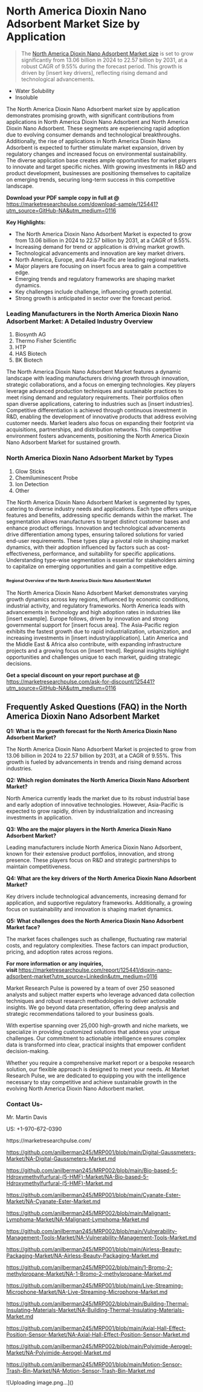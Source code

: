 <h1>North America Dioxin Nano Adsorbent Market&nbsp;Size by Application</h1><blockquote><p>The <a href="https://marketresearchpulse.com/download-sample/125441?utm_source=GitHub-NA&amp;utm_medium=0116">North America Dioxin Nano Adsorbent Market size</a> is set to grow significantly from 13.06 billion in 2024 to 22.57 billion by 2031, at a robust CAGR of 9.55% during the forecast period. This growth is driven by [insert key drivers], reflecting rising demand and technological advancements.</p></blockquote><ul><li>Water Solubility<li> Insoluble</li></ul><p>The North America Dioxin Nano Adsorbent market size by application demonstrates promising growth, with significant contributions from applications in North America Dioxin Nano Adsorbent and North America Dioxin Nano Adsorbent. These segments are experiencing rapid adoption due to evolving consumer demands and technological breakthroughs. Additionally, the rise of applications in North America Dioxin Nano Adsorbent is expected to further stimulate market expansion, driven by regulatory changes and increased focus on environmental sustainability. The diverse application base creates ample opportunities for market players to innovate and target specific niches. With growing investments in R&D and product development, businesses are positioning themselves to capitalize on emerging trends, securing long-term success in this competitive landscape.</p><p><strong>Download your PDF sample copy in full at @ </strong><a href="https://marketresearchpulse.com/download-sample/125441?utm_source=GitHub-NA&amp;utm_medium=0116">https://marketresearchpulse.com/download-sample/125441?utm_source=GitHub-NA&amp;utm_medium=0116</a></p><p><strong>Key Highlights: </strong></p><ul><li>The North America Dioxin Nano Adsorbent Market is expected to grow from 13.06 billion in 2024 to 22.57 billion by 2031, at a CAGR of 9.55%.</li><li>Increasing demand for trend or application is driving market growth.</li><li>Technological advancements and innovation are key market drivers.</li><li>North America, Europe, and Asia-Pacific are leading regional markets.</li><li>Major players are focusing on insert focus area to gain a competitive edge.</li><li>Emerging trends and regulatory frameworks are shaping market dynamics.</li><li>Key challenges include challenge, influencing growth potential.</li><li>Strong growth is anticipated in sector over the forecast period.</li></ul><h3>Leading Manufacturers in the North America Dioxin Nano Adsorbent Market: A Detailed Industry Overview</h3><ol><li>Biosynth AG</li><li>Thermo Fisher Scientific</li><li>HTP</li><li>HAS Biotech</li><li>BK Biotech</li></ol><div class="flex max-w-full flex-col flex-grow"><div class="min-h-8 text-message flex w-full flex-col items-end gap-2 whitespace-normal break-words [.text-message+&amp;]:mt-5" dir="auto" data-message-author-role="assistant" data-message-id="fd8432e4-4910-450d-b182-61b7bfb0a01f" data-message-model-slug="gpt-4o"><div class="flex w-full flex-col gap-1 empty:hidden first:pt-[3px]"><div class="markdown prose w-full break-words dark:prose-invert light"><p>The North America Dioxin Nano Adsorbent Market features a dynamic landscape with leading manufacturers driving growth through innovation, strategic collaborations, and a focus on emerging technologies. Key players leverage advanced production techniques and sustainable practices to meet rising demand and regulatory requirements. Their portfolios often span diverse applications, catering to industries such as [insert industries]. Competitive differentiation is achieved through continuous investment in R&amp;D, enabling the development of innovative products that address evolving customer needs. Market leaders also focus on expanding their footprint via acquisitions, partnerships, and distribution networks. This competitive environment fosters advancements, positioning the North America Dioxin Nano Adsorbent Market for sustained growth.</p></div></div></div></div><h3>North America Dioxin Nano Adsorbent Market by Types</h3><ol><li>Glow Sticks<li> Chemiluminescent Probe<li> Ion Detection<li> Other</li></ol><div class="flex max-w-full flex-col flex-grow"><div class="min-h-8 text-message flex w-full flex-col items-end gap-2 whitespace-normal break-words [.text-message+&amp;]:mt-5" dir="auto" data-message-author-role="assistant" data-message-id="084470be-0bb7-4664-bddf-5156b4f41249" data-message-model-slug="gpt-4o-mini"><div class="flex w-full flex-col gap-1 empty:hidden first:pt-[3px]"><div class="markdown prose w-full break-words dark:prose-invert light"><p>The North America Dioxin Nano Adsorbent Market is segmented by types, catering to diverse industry needs and applications. Each type offers unique features and benefits, addressing specific demands within the market. The segmentation allows manufacturers to target distinct customer bases and enhance product offerings. Innovation and technological advancements drive differentiation among types, ensuring tailored solutions for varied end-user requirements. These types play a pivotal role in shaping market dynamics, with their adoption influenced by factors such as cost-effectiveness, performance, and suitability for specific applications. Understanding type-wise segmentation is essential for stakeholders aiming to capitalize on emerging opportunities and gain a competitive edge.</p></div></div></div></div><h3><span style="font-size: 11px;">Regional Overview of the North America Dioxin Nano Adsorbent Market</span></h3><div class="flex max-w-full flex-col flex-grow"><div class="min-h-8 text-message flex w-full flex-col items-end gap-2 whitespace-normal break-words [.text-message+&amp;]:mt-5" dir="auto" data-message-author-role="assistant" data-message-id="e9038762-ce64-4e30-91c9-9bd413514231" data-message-model-slug="gpt-4o-mini"><div class="flex w-full flex-col gap-1 empty:hidden first:pt-[3px]"><div class="markdown prose w-full break-words dark:prose-invert light"><p>The North America Dioxin Nano Adsorbent Market demonstrates varying growth dynamics across key regions, influenced by economic conditions, industrial activity, and regulatory frameworks. North America leads with advancements in technology and high adoption rates in industries like [insert example]. Europe follows, driven by innovation and strong governmental support for [insert focus area]. The Asia-Pacific region exhibits the fastest growth due to rapid industrialization, urbanization, and increasing investments in [insert industry/application]. Latin America and the Middle East &amp; Africa also contribute, with expanding infrastructure projects and a growing focus on [insert trend]. Regional insights highlight opportunities and challenges unique to each market, guiding strategic decisions.</p></div></div></div></div><p><strong>Get a special discount on your report purchase at @ </strong><a href="https://marketresearchpulse.com/ask-for-discount/125441?utm_source=GitHub-NA&amp;utm_medium=0116">https://marketresearchpulse.com/ask-for-discount/125441?utm_source=GitHub-NA&amp;utm_medium=0116</a></p><h2>Frequently Asked Questions (FAQ) in the North America Dioxin Nano Adsorbent Market</h2><p><strong>Q1: What is the growth forecast for the North America Dioxin Nano Adsorbent Market?</strong></p><p>The North America Dioxin Nano Adsorbent Market is projected to grow from 13.06 billion in 2024 to 22.57 billion by 2031, at a CAGR of 9.55%. This growth is fueled by advancements in trends and rising demand across industries.</p><p><strong>Q2: Which region dominates the North America Dioxin Nano Adsorbent Market?</strong></p><p>North America currently leads the market due to its robust industrial base and early adoption of innovative technologies. However, Asia-Pacific is expected to grow rapidly, driven by industrialization and increasing investments in application.</p><p><strong>Q3: Who are the major players in the North America Dioxin Nano Adsorbent Market?</strong></p><p>Leading manufacturers include North America Dioxin Nano Adsorbent, known for their extensive product portfolios, innovation, and strong presence. These players focus on R&amp;D and strategic partnerships to maintain competitiveness.</p><p><strong>Q4: What are the key drivers of the North America Dioxin Nano Adsorbent Market?</strong></p><p>Key drivers include technological advancements, increasing demand for application, and supportive regulatory frameworks. Additionally, a growing focus on sustainability and innovation is shaping market dynamics.</p><p><strong>Q5: What challenges does the North America Dioxin Nano Adsorbent Market face?</strong></p><p>The market faces challenges such as challenge, fluctuating raw material costs, and regulatory complexities. These factors can impact production, pricing, and adoption rates across regions.</p><p><strong>For more information or any inquiries, visit&nbsp;</strong><a href="https://marketresearchpulse.com/report/125441/dioxin-nano-adsorbent-market?utm_source=Linkedin&utm_medium=0116">https://marketresearchpulse.com/report/125441/dioxin-nano-adsorbent-market?utm_source=Linkedin&utm_medium=0116</a></p><p>Market Research Pulse is powered by a team of over 250 seasoned analysts and subject matter experts who leverage advanced data collection techniques and robust research methodologies to deliver actionable insights. We go beyond data presentation, offering deep analysis and strategic recommendations tailored to your business goals.</p><p>With expertise spanning over 25,000 high-growth and niche markets, we specialize in providing customized solutions that address your unique challenges. Our commitment to actionable intelligence ensures complex data is transformed into clear, practical insights that empower confident decision-making.</p><p>Whether you require a comprehensive market report or a bespoke research solution, our flexible approach is designed to meet your needs. At Market Research Pulse, we are dedicated to equipping you with the intelligence necessary to stay competitive and achieve sustainable growth in the evolving North America Dioxin Nano Adsorbent market.</p><h3><strong>Contact Us-</strong></h3><p>Mr. Martin Davis</p><p>US: +1-970-672-0390</p><p>https://marketresearchpulse.com/</p><p><a href="https://github.com/anilberman245/MRP001/blob/main/Digital-Gaussmeters-Market/NA-Digital-Gaussmeters-Market.md">https://github.com/anilberman245/MRP001/blob/main/Digital-Gaussmeters-Market/NA-Digital-Gaussmeters-Market.md</a></p><p><a href="https://github.com/anilberman245/MRP002/blob/main/Bio-based-5-Hdroxymethylfurfural-(5-HMF)-Market/NA-Bio-based-5-Hdroxymethylfurfural-(5-HMF)-Market.md">https://github.com/anilberman245/MRP002/blob/main/Bio-based-5-Hdroxymethylfurfural-(5-HMF)-Market/NA-Bio-based-5-Hdroxymethylfurfural-(5-HMF)-Market.md</a></p><p><a href="https://github.com/anilberman245/MRP001/blob/main/Cyanate-Ester-Market/NA-Cyanate-Ester-Market.md">https://github.com/anilberman245/MRP001/blob/main/Cyanate-Ester-Market/NA-Cyanate-Ester-Market.md</a></p><p><a href="https://github.com/anilberman245/MRP002/blob/main/Malignant-Lymphoma-Market/NA-Malignant-Lymphoma-Market.md">https://github.com/anilberman245/MRP002/blob/main/Malignant-Lymphoma-Market/NA-Malignant-Lymphoma-Market.md</a></p><p><a href="https://github.com/anilberman245/MRP002/blob/main/Vulnerability-Management-Tools-Market/NA-Vulnerability-Management-Tools-Market.md">https://github.com/anilberman245/MRP002/blob/main/Vulnerability-Management-Tools-Market/NA-Vulnerability-Management-Tools-Market.md</a></p><p><a href="https://github.com/anilberman245/MRP001/blob/main/Airless-Beauty-Packaging-Market/NA-Airless-Beauty-Packaging-Market.md">https://github.com/anilberman245/MRP001/blob/main/Airless-Beauty-Packaging-Market/NA-Airless-Beauty-Packaging-Market.md</a></p><p><a href="https://github.com/anilberman245/MRP002/blob/main/1-Bromo-2-methylpropane-Market/NA-1-Bromo-2-methylpropane-Market.md">https://github.com/anilberman245/MRP002/blob/main/1-Bromo-2-methylpropane-Market/NA-1-Bromo-2-methylpropane-Market.md</a></p><p><a href="https://github.com/anilberman245/MRP001/blob/main/Live-Streaming-Microphone-Market/NA-Live-Streaming-Microphone-Market.md">https://github.com/anilberman245/MRP001/blob/main/Live-Streaming-Microphone-Market/NA-Live-Streaming-Microphone-Market.md</a></p><p><a href="https://github.com/anilberman245/MRP002/blob/main/Building-Thermal-Insulating-Materials-Market/NA-Building-Thermal-Insulating-Materials-Market.md">https://github.com/anilberman245/MRP002/blob/main/Building-Thermal-Insulating-Materials-Market/NA-Building-Thermal-Insulating-Materials-Market.md</a></p><p><a href="https://github.com/anilberman245/MRP001/blob/main/Axial-Hall-Effect-Position-Sensor-Market/NA-Axial-Hall-Effect-Position-Sensor-Market.md">https://github.com/anilberman245/MRP001/blob/main/Axial-Hall-Effect-Position-Sensor-Market/NA-Axial-Hall-Effect-Position-Sensor-Market.md</a></p><p><a href="https://github.com/anilberman245/MRP002/blob/main/Polyimide-Aerogel-Market/NA-Polyimide-Aerogel-Market.md">https://github.com/anilberman245/MRP002/blob/main/Polyimide-Aerogel-Market/NA-Polyimide-Aerogel-Market.md</a></p><p><a href="https://github.com/anilberman245/MRP001/blob/main/Motion-Sensor-Trash-Bin-Market/NA-Motion-Sensor-Trash-Bin-Market.md">https://github.com/anilberman245/MRP001/blob/main/Motion-Sensor-Trash-Bin-Market/NA-Motion-Sensor-Trash-Bin-Market.md</a></p>
![Uploading image.png…]()
